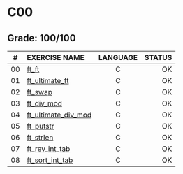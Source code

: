 # C00

## Grade: 100/100

|#	|EXERCISE NAME	                      |LANGUAGE	|STATUS		
|:-:|:--								                  |:-:		  |--:			
|00 |[ft_ft](./ex00)                      |C        |OK
|01 |[ft_ultimate_ft](./ex01)             |C        |OK
|02 |[ft_swap](./ex02)                    |C        |OK
|03 |[ft_div_mod](./ex03)                 |C        |OK
|04 |[ft_ultimate_div_mod](./ex04)        |C        |OK
|05 |[ft_putstr](./ex05)                  |C        |OK
|06 |[ft_strlen](./ex06)                  |C        |OK
|07 |[ft_rev_int_tab](./ex07)             |C        |OK
|08 |[ft_sort_int_tab](./ex08)            |C        |OK
